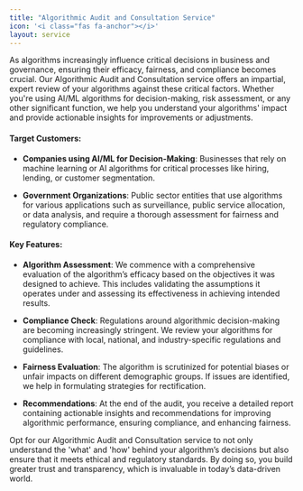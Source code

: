 ```yaml
---
title: "Algorithmic Audit and Consultation Service"
icon: '<i class="fas fa-anchor"></i>'
layout: service
---
```


As algorithms increasingly influence critical decisions in business and governance, ensuring their efficacy, fairness, and compliance becomes crucial. Our Algorithmic Audit and Consultation service offers an impartial, expert review of your algorithms against these critical factors. Whether you're using AI/ML algorithms for decision-making, risk assessment, or any other significant function, we help you understand your algorithms' impact and provide actionable insights for improvements or adjustments.


#### Target Customers:
- **Companies using AI/ML for Decision-Making**: Businesses that rely on machine learning or AI algorithms for critical processes like hiring, lending, or customer segmentation.
  
  
- **Government Organizations**: Public sector entities that use algorithms for various applications such as surveillance, public service allocation, or data analysis, and require a thorough assessment for fairness and regulatory compliance.
  

#### Key Features:


- **Algorithm Assessment**: We commence with a comprehensive evaluation of the algorithm’s efficacy based on the objectives it was designed to achieve. This includes validating the assumptions it operates under and assessing its effectiveness in achieving intended results.

  
- **Compliance Check**: Regulations around algorithmic decision-making are becoming increasingly stringent. We review your algorithms for compliance with local, national, and industry-specific regulations and guidelines.

  
- **Fairness Evaluation**: The algorithm is scrutinized for potential biases or unfair impacts on different demographic groups. If issues are identified, we help in formulating strategies for rectification.

  
- **Recommendations**: At the end of the audit, you receive a detailed report containing actionable insights and recommendations for improving algorithmic performance, ensuring compliance, and enhancing fairness.


Opt for our Algorithmic Audit and Consultation service to not only understand the 'what' and 'how' behind your algorithm’s decisions but also ensure that it meets ethical and regulatory standards. By doing so, you build greater trust and transparency, which is invaluable in today’s data-driven world.
